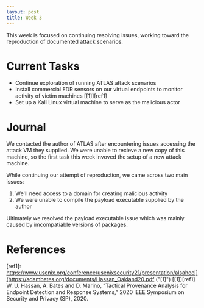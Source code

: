 ```yaml
---
layout: post
title: Week 3
---
```

This week is focused on continuing resolving issues, working toward the reproduction of documented attack scenarios.

# Current Tasks
* Continue exploration of running ATLAS attack scenarios
* Install commercial EDR sensors on our virtual endpoints to monitor activity of victim machines [[1]][ref1]
* Set up a Kali Linux virtual machine to serve as the malicious actor

# Journal
We contacted the author of ATLAS after encountering issues accessing the attack VM they supplied. We were unable to recieve a new copy of this machine, so the first task this week invoved the setup of a new attack machine.

While continuing our attempt of reproduction, we came across two main issues: 
1. We'll need access to a domain for creating malicious activity
2. We were unable to compile the payload executable supplied by the author

Ultimately we resolved the payload executable issue which was mainly caused by imcompatiable versions of packages.

# References
[ref1]: https://www.usenix.org/conference/usenixsecurity21/presentation/alsaheel](https://adambates.org/documents/Hassan_Oakland20.pdf ("[1]") 
[[1]][ref1] W. U. Hassan, A. Bates and D. Marino, “Tactical Provenance Analysis for Endpoint Detection and Response Systems,” 2020 IEEE Symposium on Security and Privacy (SP), 2020.
